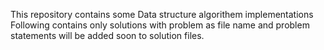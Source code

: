This repository contains some Data structure algorithem implementations
Following contains only solutions with problem as file name and problem statements will be added soon to solution files.
